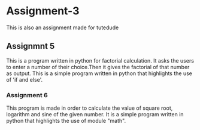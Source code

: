 # Assignment-3
This is also an assignment made for tutedude

## Assignmnt 5
This is a program written in python for factorial calculation. It asks the users to enter a number of their choice.Then it gives the factorial of that number as output.
This is a simple program written in python that highlights the use of 'if and else'.

### Assignment 6
This program is made in order to calculate the value of square root, logarithm and sine of the given number. It is a simple program written in python that highlights the use of module "math".

